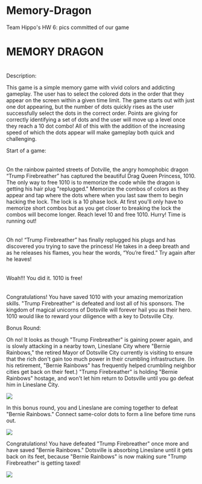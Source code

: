 # Memory-Dragon
Team Hippo's HW 6: pics committed of our game

MEMORY DRAGON
=============
<img src="http://vignette4.wikia.nocookie.net/clashofclans/images/2/28/Dragon_info.png/revision/latest/scale-to-width-down/304?cb=20150326052617" style="width:5px;height:5px;">

Description:

This game is a simple memory game with vivid colors and addicting gameplay. The user has to select the colored dots in the order that they appear on the screen within a given time limit. The game starts out with just one dot appearing, but the number of dots quickly rises as the user successfully select the dots in the correct order. Points are giving for correctly identifying a set of dots and the user will move up a level once they reach a 10 dot combo! All of this with the addition of the increasing speed of which the dots appear will make gameplay both quick and challenging. 

Start of a game:



<img src="http://i.imgur.com/tYnNOOc.png" style="width:5px;height:5px;">


On the rainbow painted streets of Dotville, the angry homophobic dragon “Trump Firebreather” has captured the beautiful Drag Queen Princess, 1010. The only way to free 1010 is to memorize the code while the dragon is getting his hair plug "replugged." Memorize the combos of colors as they appear and tap where the dots where when you last saw them to begin hacking the lock. The lock is a 10 phase lock. At first you'll only have to memorize short combos but as you get closer to breaking the lock the combos will become longer. Reach level 10 and free 1010. Hurry! Time is running out!

<img src="https://www.colourbox.com/preview/2198835-a-fiery-orange-and-yellow-blurred-dots-background-texture.jpg" style="width:5px;height:5px;">

Oh no! “Trump Firebreather” has finally replugged his plugs and has discovered you trying to save the princess! He takes in a deep breath and as he releases his flames, you hear the words, “You’re fired.” Try again after he leaves!

<img src="https://33.media.tumblr.com/22f644df0ab2935f02e600b32962ffb5/tumblr_inline_mud7u2eakP1r5ight.gif" style="width:5px;height:5px;">

Woah!!! You did it. 1010 is free!

<img src="http://www.horsenation.com/wp-content/uploads/2013/05/my-little-pony-friendship-is-magic-brony-you-win.gif" style="width:5px;height:5px;">

Congratulations! You have saved 1010 with your amazing memorization skills. "Trump Firebreather" is defeated and lost all of his sponsors. The kingdom of magical unicorns of Dotsville will forever hail you as their hero. 1010 would like to reward your diligence with a key to Dotsville City.

Bonus Round:

Oh no! It looks as though "Trump Firebreather" is gaining power again, and is slowly attacking in a nearby town, Lineslane City where "Bernie Rainbows," the retired Mayor of Dotsville City currently is visiting to ensure that the rich don't gain too much power in their crumbling infrastructure. (In his retirement, "Bernie Rainbows" has frequently helped crumbling neighbor cities get back on their feet.) "Trump Firebreather" is holding "Bernie Rainbows" hostage, and won't let him return to Dotsville until you go defeat him in Lineslane City.

<img src="https://lh3.googleusercontent.com/proxy/POaDtWTP5dtZqYJsjW0Vsscz5ufiHHJmUFSNH6wKWWMdCAi03smD1s8VZPezyUkNUsUiOe4e3atNJ8DA-gxlvuu2BXMSzJHCPz2t74wF12GFwd9_vQ=w506-h281"
style="width:5px,height:5px">

In this bonus round, you and Lineslane are coming together to defeat "Bernie Rainbows." Connect same-color dots to form a line before time runs out.

<img src="https://lh3.ggpht.com/W4Q8dd8zjpdYe1KyV2t56QjJ_qgq299FzyGs4sZpFl50-vJ2SFNjM3cA1BGU32jqRp0=w300"
style="width:5px,height:5px">

Congratulations! You have defeated "Trump Firebreather" once more and have saved "Bernie Rainbows." Dotsville is absorbing Lineslane until it gets back on its feet, because "Bernie Rainbows" is now making sure "Trump Firebreather" is getting taxed!

<img src="http://www.horsenation.com/wp-content/uploads/2013/05/my-little-pony-friendship-is-magic-brony-you-win.gif"
style="width:5px,height:5px">
